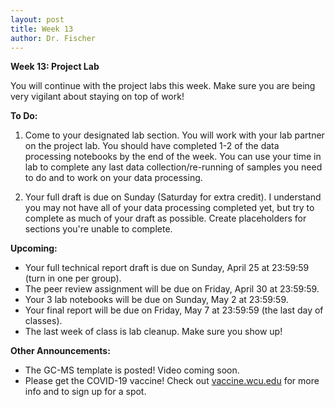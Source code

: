 ```yaml
---
layout: post
title: Week 13
author: Dr. Fischer
---
```


**Week 13: Project Lab**

You will continue with the project labs this week.  Make sure you are being very vigilant about staying on top of work!

**To Do:**

1. Come to your designated lab section.  You will work with your lab partner on the project lab. You should have completed 1-2 of the data processing notebooks by the end of the week.  You can use your time in lab to complete any last data collection/re-running of samples you need to do and to work on your data processing.

1. Your full draft is due on Sunday (Saturday for extra credit).  I understand you may not have all of your data processing completed yet, but try to complete as much of your draft as possible.  Create placeholders for sections you're unable to complete.

**Upcoming:**

- Your full technical report draft is due on Sunday, April 25 at 23:59:59 (turn in one per group).
- The peer review assignment will be due on Friday, April 30 at 23:59:59.
- Your 3 lab notebooks will be due on Sunday, May 2 at 23:59:59.
- Your final report will be due on Friday, May 7 at 23:59:59 (the last day of classes).
- The last week of class is lab cleanup.  Make sure you show up!

**Other Announcements:**

- The GC-MS template is posted!  Video coming soon.
- Please get the COVID-19 vaccine!  Check out [vaccine.wcu.edu](https://www.wcu.edu/coronavirus/vaccine-info.aspx) for more info and to sign up for a spot.
